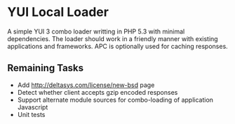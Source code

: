 YUI Local Loader
================

A simple YUI 3 combo loader writting in PHP 5.3 with minimal dependencies.  The loader
should work in a friendly manner with existing applications and frameworks.  APC is 
optionally used for caching responses.

Remaining Tasks
---------------

* Add http://deltasys.com/license/new-bsd page
* Detect whether client accepts gzip encoded responses
* Support alternate module sources for combo-loading of application Javascript
* Unit tests
